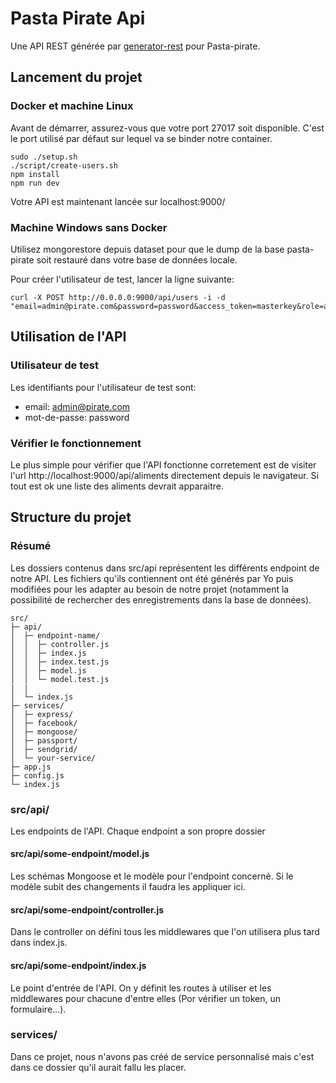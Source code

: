 # Pasta Pirate Api

Une API REST générée par [generator-rest](https://github.com/diegohaz/generator-rest) pour Pasta-pirate.

## Lancement du projet

### Docker et machine Linux

Avant de démarrer, assurez-vous que votre port 27017 soit disponible. C'est le port utilisé par défaut sur lequel va se binder notre container.

```
sudo ./setup.sh
./script/create-users.sh
npm install
npm run dev
```

Votre API est maintenant lancée sur localhost:9000/

### Machine Windows sans Docker

Utilisez mongorestore depuis dataset pour que le dump de la base pasta-pirate soit restauré dans votre base de données locale.

Pour créer l'utilisateur de test, lancer la ligne suivante:
```
curl -X POST http://0.0.0.0:9000/api/users -i -d "email=admin@pirate.com&password=password&access_token=masterkey&role=admin"
```

## Utilisation de l'API

### Utilisateur de test
Les identifiants pour l'utilisateur de test sont:
  - email: admin@pirate.com
  - mot-de-passe: password

### Vérifier le fonctionnement
Le plus simple pour vérifier que l'API fonctionne corretement est de visiter l'url http://localhost:9000/api/aliments directement depuis le navigateur. Si tout est ok une liste des aliments devrait apparaitre.


## Structure du projet

### Résumé

Les dossiers contenus dans src/api représentent les différents endpoint de notre API.
Les fichiers qu'ils contiennent ont été générés par Yo puis modifiées pour les adapter au besoin de notre projet (notamment la possibilité de rechercher des enregistrements dans la base de données).

```
src/
├─ api/
│  ├─ endpoint-name/
│  │  ├─ controller.js
│  │  ├─ index.js
│  │  ├─ index.test.js
│  │  ├─ model.js
│  │  └─ model.test.js
|  |
│  └─ index.js
├─ services/
│  ├─ express/
│  ├─ facebook/
│  ├─ mongoose/
│  ├─ passport/
│  ├─ sendgrid/
│  └─ your-service/
├─ app.js
├─ config.js
└─ index.js
```

### src/api/

Les endpoints de l'API. Chaque endpoint a son propre dossier

#### src/api/some-endpoint/model.js

Les schémas Mongoose et le modèle pour l'endpoint concerné. Si le modèle subit des changements il faudra les appliquer ici.

#### src/api/some-endpoint/controller.js

Dans le controller on défini tous les middlewares que l'on utilisera plus tard dans index.js.

#### src/api/some-endpoint/index.js

Le point d'entrée de l'API. On y définit les routes à utiliser et les middlewares pour chacune d'entre elles (Por vérifier un token, un formulaire...).

### services/

Dans ce projet, nous n'avons pas créé de service personnalisé mais c'est dans ce dossier qu'il aurait fallu les placer.
